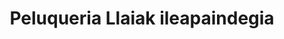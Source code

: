 ---
title: "Peluqueria Llaiak ileapaindegia"
url: /bera/peluqueria-llaiak-ileapaindegia/
shop: peluquería
---